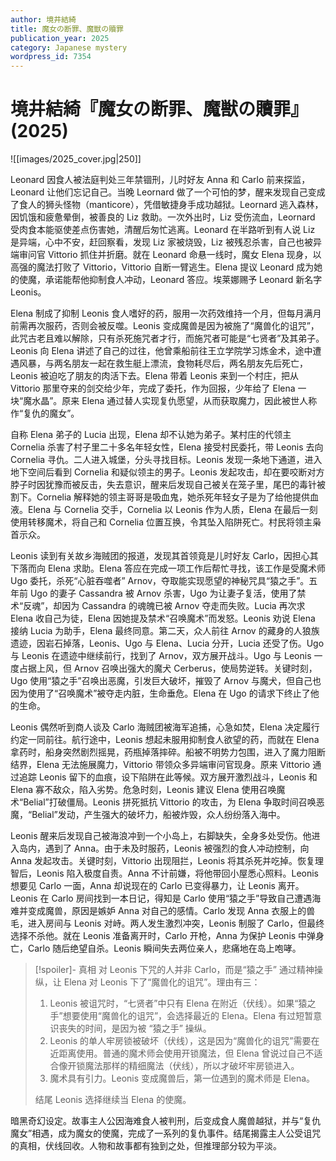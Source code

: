```yaml
---
author: 境井結綺
title: 魔女の断罪、魔獣の贖罪
publication_year: 2025
category: Japanese mystery
wordpress_id: 7354
---
```


# 境井結綺『魔女の断罪、魔獣の贖罪』(2025)

![[images/2025_cover.jpg|250]]

Leonard 因食人被法庭判处三年禁锢刑，儿时好友 Anna 和 Carlo 前来探监，Leonard 让他们忘记自己。当晚 Leornard 做了一个可怕的梦，醒来发现自己变成了食人的狮头怪物（manticore），凭借敏捷身手成功越狱。Leornard 逃入森林，因饥饿和疲惫晕倒，被善良的 Liz 救助。一次外出时，Liz 受伤流血，Leornard 受肉食本能驱使差点伤害她，清醒后匆忙逃离。Leonard 在半路听到有人说 Liz 是异端，心中不安，赶回察看，发现 Liz 家被烧毁，Liz 被残忍杀害，自己也被异端审问官 Vittorio 抓住并折磨。就在 Leonard 命悬一线时，魔女 Elena 现身，以高强的魔法打败了 Vittorio，Vittorio 自断一臂逃生。Elena 提议 Leonard 成为她的使魔，承诺能帮他抑制食人冲动，Leonard 答应。埃莱娜赐予 Leonard 新名字 Leonis。

Elena 制成了抑制 Leonis 食人嗜好的药，服用一次药效维持一个月，但每月满月前需再次服药，否则会被反噬。Leonis 变成魔兽是因为被施了“魔兽化的诅咒”，此咒古老且难以解除，只有杀死施咒者才行，而施咒者可能是“七贤者”及其弟子。Leonis 向 Elena 讲述了自己的过往，他曾乘船前往王立学院学习炼金术，途中遭遇风暴，与两名朋友一起在救生艇上漂流，食物耗尽后，两名朋友先后死亡，Leonis 被迫吃了朋友的肉活下去。Elena 带着 Leonis 来到一个村庄，把从 Vittorio 那里夺来的剑交给少年，完成了委托，作为回报，少年给了 Elena 一块“魔水晶”。原来 Elena 通过替人实现复仇愿望，从而获取魔力，因此被世人称作“复仇的魔女”。

自称 Elena 弟子的 Lucia 出现，Elena 却不认她为弟子。某村庄的代领主 Cornelia 杀害了村子里二十多名年轻女性，Elena 接受村民委托，带 Leonis 去向 Cornelia 寻仇。二人进入城堡，分头寻找目标。Leonis 发现一条地下通道，进入地下空间后看到 Cornelia 和疑似领主的男子。Leonis 发起攻击，却在要咬断对方脖子时因犹豫而被反击，失去意识，醒来后发现自己被关在笼子里，尾巴的毒针被割下。Cornelia 解释她的领主哥哥是吸血鬼，她杀死年轻女子是为了给他提供血液。Elena 与 Cornelia 交手，Cornelia 以 Leonis 作为人质，Elena 在最后一刻使用转移魔术，将自己和 Cornelia 位置互换，令其坠入陷阱死亡。村民将领主枭首示众。

Leonis 读到有关故乡海贼团的报道，发现其首领竟是儿时好友 Carlo，因担心其下落而向 Elena 求助。Elena 答应在完成一项工作后帮忙寻找，该工作是受魔术师 Ugo 委托，杀死“心脏吞噬者” Arnov，夺取能实现愿望的神秘咒具“猿之手”。五年前 Ugo 的妻子 Cassandra 被 Arnov 杀害，Ugo 为让妻子复活，使用了禁术“反魂”，却因为 Cassandra 的魂魄已被 Arnov 夺走而失败。Lucia 再次求 Elena 收自己为徒，Elena 因她提及禁术“召唤魔术”而发怒。Leonis 劝说 Elena 接纳 Lucia 为助手，Elena 最终同意。第二天，众人前往 Arnov 的藏身的人狼族遗迹，因岩石掉落，Leonis、Ugo 与 Elena、Lucia 分开，Lucia 还受了伤。Ugo 与 Leonis 在遗迹中继续前行，找到了 Arnov，双方展开战斗。Ugo 与 Leonis 一度占据上风，但 Arnov 召唤出强大的魔犬 Cerberus，使局势逆转。关键时刻，Ugo 使用“猿之手”召唤出恶魔，引发巨大破坏，摧毁了 Arnov 与魔犬，但自己也因为使用了“召唤魔术”被夺走内脏，生命垂危。Elena 在 Ugo 的请求下终止了他的生命。

Leonis 偶然听到商人谈及 Carlo 海贼团被海军追捕，心急如焚，Elena 决定履行约定一同前往。航行途中，Leonis 想起未服用抑制食人欲望的药，而就在 Elena 拿药时，船身突然剧烈摇晃，药瓶掉落摔碎。船被不明势力包围，进入了魔力阻断结界，Elena 无法施展魔力，Vittorio 带领众多异端审问官现身。原来 Vittorio 通过追踪 Leonis 留下的血痕，设下陷阱在此等候。双方展开激烈战斗，Leonis 和 Elena 寡不敌众，陷入劣势。危急时刻，Leonis 建议 Elena 使用召唤魔术“Belial”打破僵局。Leonis 拼死抵抗 Vittorio 的攻击，为 Elena 争取时间召唤恶魔，“Belial”发动，产生强大的破坏力，船被炸毁，众人纷纷落入海中。

Leonis 醒来后发现自己被海浪冲到一个小岛上，右脚缺失，全身多处受伤。他进入岛内，遇到了 Anna。由于未及时服药，Leonis 被强烈的食人冲动控制，向 Anna 发起攻击。关键时刻，Vittorio 出现阻拦，Leonis 将其杀死并吃掉。恢复理智后，Leonis 陷入极度自责。Anna 不计前嫌，将他带回小屋悉心照料。Leonis 想要见 Carlo 一面，Anna 却说现在的 Carlo 已变得暴力，让 Leonis 离开。Leonis 在 Carlo 房间找到一本日记，得知是 Carlo 使用“猿之手”导致自己遭遇海难并变成魔兽，原因是嫉妒 Anna 对自己的感情。Carlo 发现 Anna 衣服上的兽毛，进入房间与 Leonis 对峙。两人发生激烈冲突，Leonis 制服了 Carlo，但最终选择不杀他。就在 Leonis 准备离开时，Carlo 开枪，Anna 为保护 Leonis 中弹身亡，Carlo 随后绝望自杀。Leonis 瞬间失去两位亲人，悲痛地在岛上咆哮。

> [!spoiler]- 真相
> 对 Leonis 下咒的人并非 Carlo，而是“猿之手” 通过精神操纵，让 Elena 对 Leonis 下了“魔兽化的诅咒”。理由有三：
> 1. Leonis 被诅咒时，“七贤者”中只有 Elena 在附近（伏线）。如果“猿之手”想要使用“魔兽化的诅咒”，会选择最近的 Elena。Elena 有过短暂意识丧失的时间，是因为被 “猿之手” 操纵。
> 2. Leonis 的单人牢房锁被破坏（伏线），这是因为“魔兽化的诅咒”需要在近距离使用。普通的魔术师会使用开锁魔法，但 Elena 曾说过自己不适合像开锁魔法那样的精细魔法（伏线），所以才破坏牢房锁进入。
> 3. 魔术具有引力。Leonis 变成魔兽后，第一位遇到的魔术师是 Elena。
>
> 结尾 Leonis 选择继续当 Elena 的使魔。

暗黑奇幻设定。故事主人公因海难食人被判刑，后变成食人魔兽越狱，并与“复仇魔女”相遇，成为魔女的使魔，完成了一系列的复仇事件。结尾揭露主人公受诅咒的真相，伏线回收。人物和故事都有独到之处，但推理部分较为平淡。
